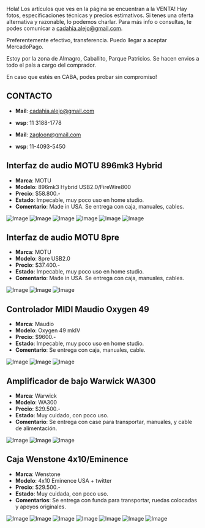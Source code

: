 
Hola! Los artículos que ves en la página se encuentran a la VENTA! Hay fotos, especificaciones técnicas y precios estimativos. Si tenes una oferta alternativa y razonable, lo podemos charlar. Para más info o consultas, te podes comunicar a [cadahia.alejo@gmail.com](maito:cadahia.alejo@gmail.com).

Preferentemente efectivo, transferencia. Puedo llegar a aceptar MercadoPago.

Estoy por la zona de Almagro, Caballito, Parque Patricios. Se hacen envios a todo el país a cargo del comprador. 

En caso que estés en CABA, podes probar sin compromiso!

## CONTACTO


* **Mail**: cadahia.alejo@gmail.com
* **wsp**: 11 3188-1778

* **Mail**: zagloon@gmail.com
* **wsp**: 11-4093-5450




## Interfaz de audio MOTU 896mk3 Hybrid

* **Marca**: MOTU
* **Modelo**: 896mk3 Hybrid USB2.0/FireWire800
* **Precio**: $58.800.-
* **Estado**: Impecable, muy poco uso en home studio.
* **Comentario**: Made in USA. Se entrega con caja, manuales, cables.

![Image](http://catropio.github.io/images/motu_1.jpg)
![Image](http://catropio.github.io/images/motu_2.jpg)
![Image](http://catropio.github.io/images/motu_3.jpg)
![Image](http://catropio.github.io/images/motu_4.jpg)
![Image](http://catropio.github.io/images/motu_5.jpg)
![Image](http://catropio.github.io/images/motu_6.jpg)

## Interfaz de audio MOTU 8pre

* **Marca**: MOTU
* **Modelo**: 8pre USB2.0
* **Precio**: $37.400.-
* **Estado**: Impecable, muy poco uso en home studio.
* **Comentario**: Made in USA. Se entrega con caja, manuales, cables.

![Image](http://catropio.github.io/images/8pre_1.jpg)
![Image](http://catropio.github.io/images/8pre_2.jpg)
![Image](http://catropio.github.io/images/8pre_3.jpg)

## Controlador MIDI Maudio Oxygen 49

* **Marca**: Maudio
* **Modelo**: Oxygen 49 mkIV
* **Precio**: $9600.-
* **Estado**: Impecable, muy poco uso en home studio.
* **Comentario**: Se entrega con caja, manuales, cable.

![Image](http://catropio.github.io/images/oxygen_1.jpg)
![Image](http://catropio.github.io/images/oxygen_2.jpg)
![Image](http://catropio.github.io/images/oxygen_3.jpg)

## Amplificador de bajo Warwick WA300

* **Marca**: Warwick
* **Modelo**: WA300
* **Precio**: $29.500.-
* **Estado**: Muy cuidado, con poco uso.
* **Comentario**: Se entrega con case para transportar, manuales, y cable de alimentación.

![Image](http://catropio.github.io/images/warwick_1.jpg)
![Image](http://catropio.github.io/images/warwick_2.jpg)
![Image](http://catropio.github.io/images/warwick_3.jpg)

## Caja Wenstone 4x10/Eminence

* **Marca**: Wenstone
* **Modelo**: 4x10 Eminence USA + twitter
* **Precio**: $29.500.-
* **Estado**: Muy cuidada, con poco uso.
* **Comentarios**: Se entrega con funda para transportar, ruedas colocadas y apoyos originales.

![Image](http://catropio.github.io/images/wenstone_1.jpg)
![Image](http://catropio.github.io/images/wenstone_2.jpg)
![Image](http://catropio.github.io/images/wenstone_3.jpg)
![Image](http://catropio.github.io/images/wenstone_4.jpg)
![Image](http://catropio.github.io/images/wenstone_5.jpg)
![Image](http://catropio.github.io/images/wenstone_6.jpg)
![Image](http://catropio.github.io/images/wenstone_7.jpg)
